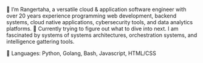 👋 I’m Rangertaha, a versatile cloud & application software engineer with over 20 years experience programming web development, backend systems, cloud native applications, cybersecurity tools, and data analytics platforms. 🌱 Currently trying to figure out what to dive into next. I am fascinated by systems of systems architectures, orchestration systems, and intelligence gattering tools.

🔧 Languages: Python, Golang, Bash, Javascript, HTML/CSS 
